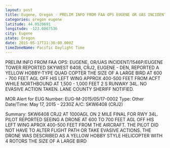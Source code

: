 ```yaml
---
layout: post
title: Eugene, Oregon - PRELIM INFO FROM FAA OPS EUGENE OR UAS INCIDENT 1546P EUGENE TOWER REPORTED SKYWEST 6408
categories: oregon eugene
latitude: 44.0520691
longitude: -123.0867536
city: Eugene
state: Oregon
date: 2015-05-17T11:30:00.000Z
timeZoneName: Pacific Daylight Time
---
```


PRELIM INFO FROM FAA OPS: EUGENE, OR/UAS INCIDENT/1546P/EUGENE TOWER REPORTED SKYWEST 6408, CRJ2, EUGENE - DEN, REPORTED A YELLOW HOBBY-TYPE QUAD COPTER THE SIZE OF A LARGE BIRD AT 600 - 700 FEET AGL OFF HIS LEFT WING APPROX 400-500 FEET FROM ACFT WHILE NORTHBOUND AT 1,500 - 1,000 FEET 2 S RUNWAY 34L. NO EVASIVE ACTION TAKEN. LANE COUNTY SHERIFF NOTIFIED.


MOR Alert for EUG
Number: EUG-M-2015/05/17-0002
Type: Other
Date/Time: May 17, 2015 - 2230Z
A/C: SKW6408 (CRJ2)

Summary: SKW6408 CRJ2 AT 1000AGL ON 2 MILE FINAL FOR RWY 34L. PILOT REPORTED SEEING A DRONE AT 600 TO 700 FEET AGL OFF HIS LEFT WING APROX 400-500 FEET FROM THE AIRCRAFT. THE PILOT DID NOT HAVE TO ALTER FLIGHT PATH OR TAKE EVASIVE ACTIONS. THE DRONE WAS DESCRIBED AS A YELLOW HOBBY STYLE HELICOPTER WITH 4 ROTORS THE SIZE OF A LARGE BIRD
